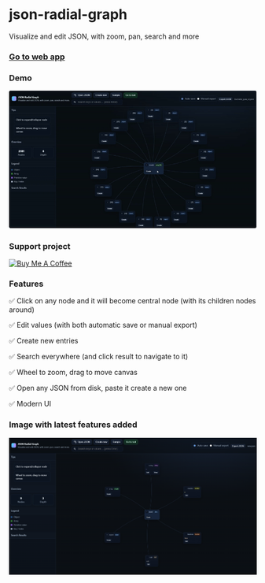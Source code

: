 # json-radial-graph
Visualize and edit JSON, with zoom, pan, search and more

### <a href="https://angeldgm.github.io/json-radial-graph/">Go to web app</a>

### Demo
![json-radial-graph](json_radial_graph.gif)

### Support project
<a href="https://www.buymeacoffee.com/gabaldon" target="_blank"><img src="https://cdn.buymeacoffee.com/buttons/v2/default-yellow.png" alt="Buy Me A Coffee" style="height: 60px !important;width: 217px !important;" ></a>

### Features
✅ Click on any node and it will become central node (with its children nodes around)

✅ Edit values (with both automatic save or manual export)

✅ Create new entries

✅ Search everywhere (and click result to navigate to it)

✅ Wheel to zoom, drag to move canvas

✅ Open any JSON from disk, paste it create a new one

✅ Modern UI

### Image with latest features added
![json-radial-graph-latest-features](json_radial_graph.png)
